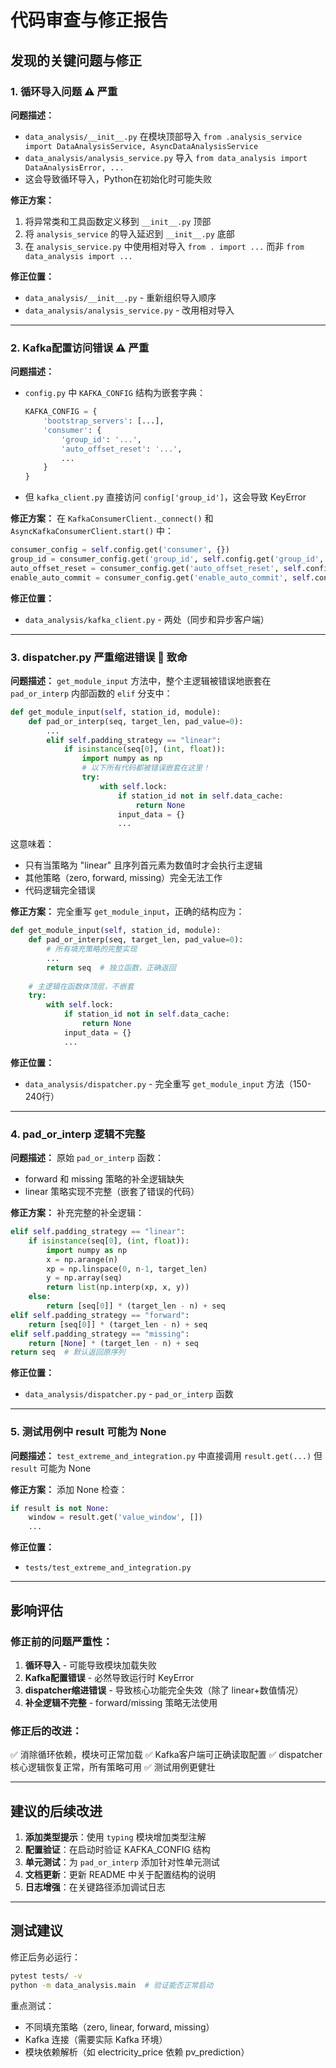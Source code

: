 # 代码审查与修正报告

## 发现的关键问题与修正

### 1. 循环导入问题 ⚠️ 严重

**问题描述：**
- `data_analysis/__init__.py` 在模块顶部导入 `from .analysis_service import DataAnalysisService, AsyncDataAnalysisService`
- `data_analysis/analysis_service.py` 导入 `from data_analysis import DataAnalysisError, ...`
- 这会导致循环导入，Python在初始化时可能失败

**修正方案：**
1. 将异常类和工具函数定义移到 `__init__.py` 顶部
2. 将 `analysis_service` 的导入延迟到 `__init__.py` 底部
3. 在 `analysis_service.py` 中使用相对导入 `from . import ...` 而非 `from data_analysis import ...`

**修正位置：**
- `data_analysis/__init__.py` - 重新组织导入顺序
- `data_analysis/analysis_service.py` - 改用相对导入

---

### 2. Kafka配置访问错误 ⚠️ 严重

**问题描述：**
- `config.py` 中 `KAFKA_CONFIG` 结构为嵌套字典：
  ```python
  KAFKA_CONFIG = {
      'bootstrap_servers': [...],
      'consumer': {
          'group_id': '...',
          'auto_offset_reset': '...',
          ...
      }
  }
  ```
- 但 `kafka_client.py` 直接访问 `config['group_id']`，这会导致 KeyError

**修正方案：**
在 `KafkaConsumerClient._connect()` 和 `AsyncKafkaConsumerClient.start()` 中：
```python
consumer_config = self.config.get('consumer', {})
group_id = consumer_config.get('group_id', self.config.get('group_id', 'default-group'))
auto_offset_reset = consumer_config.get('auto_offset_reset', self.config.get('auto_offset_reset', 'latest'))
enable_auto_commit = consumer_config.get('enable_auto_commit', self.config.get('enable_auto_commit', True))
```

**修正位置：**
- `data_analysis/kafka_client.py` - 两处（同步和异步客户端）

---

### 3. dispatcher.py 严重缩进错误 🔴 致命

**问题描述：**
`get_module_input` 方法中，整个主逻辑被错误地嵌套在 `pad_or_interp` 内部函数的 `elif` 分支中：

```python
def get_module_input(self, station_id, module):
    def pad_or_interp(seq, target_len, pad_value=0):
        ...
        elif self.padding_strategy == "linear":
            if isinstance(seq[0], (int, float)):
                import numpy as np
                # 以下所有代码都被错误嵌套在这里！
                try:
                    with self.lock:
                        if station_id not in self.data_cache:
                            return None
                        input_data = {}
                        ...
```

这意味着：
- 只有当策略为 "linear" 且序列首元素为数值时才会执行主逻辑
- 其他策略（zero, forward, missing）完全无法工作
- 代码逻辑完全错误

**修正方案：**
完全重写 `get_module_input`，正确的结构应为：
```python
def get_module_input(self, station_id, module):
    def pad_or_interp(seq, target_len, pad_value=0):
        # 所有填充策略的完整实现
        ...
        return seq  # 独立函数，正确返回
    
    # 主逻辑在函数体顶层，不嵌套
    try:
        with self.lock:
            if station_id not in self.data_cache:
                return None
            input_data = {}
            ...
```

**修正位置：**
- `data_analysis/dispatcher.py` - 完全重写 `get_module_input` 方法（150-240行）

---

### 4. pad_or_interp 逻辑不完整

**问题描述：**
原始 `pad_or_interp` 函数：
- forward 和 missing 策略的补全逻辑缺失
- linear 策略实现不完整（嵌套了错误的代码）

**修正方案：**
补充完整的补全逻辑：
```python
elif self.padding_strategy == "linear":
    if isinstance(seq[0], (int, float)):
        import numpy as np
        x = np.arange(n)
        xp = np.linspace(0, n-1, target_len)
        y = np.array(seq)
        return list(np.interp(xp, x, y))
    else:
        return [seq[0]] * (target_len - n) + seq
elif self.padding_strategy == "forward":
    return [seq[0]] * (target_len - n) + seq
elif self.padding_strategy == "missing":
    return [None] * (target_len - n) + seq
return seq  # 默认返回原序列
```

**修正位置：**
- `data_analysis/dispatcher.py` - `pad_or_interp` 函数

---

### 5. 测试用例中 result 可能为 None

**问题描述：**
`test_extreme_and_integration.py` 中直接调用 `result.get(...)` 但 `result` 可能为 None

**修正方案：**
添加 None 检查：
```python
if result is not None:
    window = result.get('value_window', [])
    ...
```

**修正位置：**
- `tests/test_extreme_and_integration.py`

---

## 影响评估

### 修正前的问题严重性：

1. **循环导入** - 可能导致模块加载失败
2. **Kafka配置错误** - 必然导致运行时 KeyError
3. **dispatcher缩进错误** - 导致核心功能完全失效（除了 linear+数值情况）
4. **补全逻辑不完整** - forward/missing 策略无法使用

### 修正后的改进：

✅ 消除循环依赖，模块可正常加载
✅ Kafka客户端可正确读取配置
✅ dispatcher 核心逻辑恢复正常，所有策略可用
✅ 测试用例更健壮

---

## 建议的后续改进

1. **添加类型提示**：使用 `typing` 模块增加类型注解
2. **配置验证**：在启动时验证 KAFKA_CONFIG 结构
3. **单元测试**：为 `pad_or_interp` 添加针对性单元测试
4. **文档更新**：更新 README 中关于配置结构的说明
5. **日志增强**：在关键路径添加调试日志

---

## 测试建议

修正后务必运行：
```bash
pytest tests/ -v
python -m data_analysis.main  # 验证能否正常启动
```

重点测试：
- 不同填充策略（zero, linear, forward, missing）
- Kafka 连接（需要实际 Kafka 环境）
- 模块依赖解析（如 electricity_price 依赖 pv_prediction）
